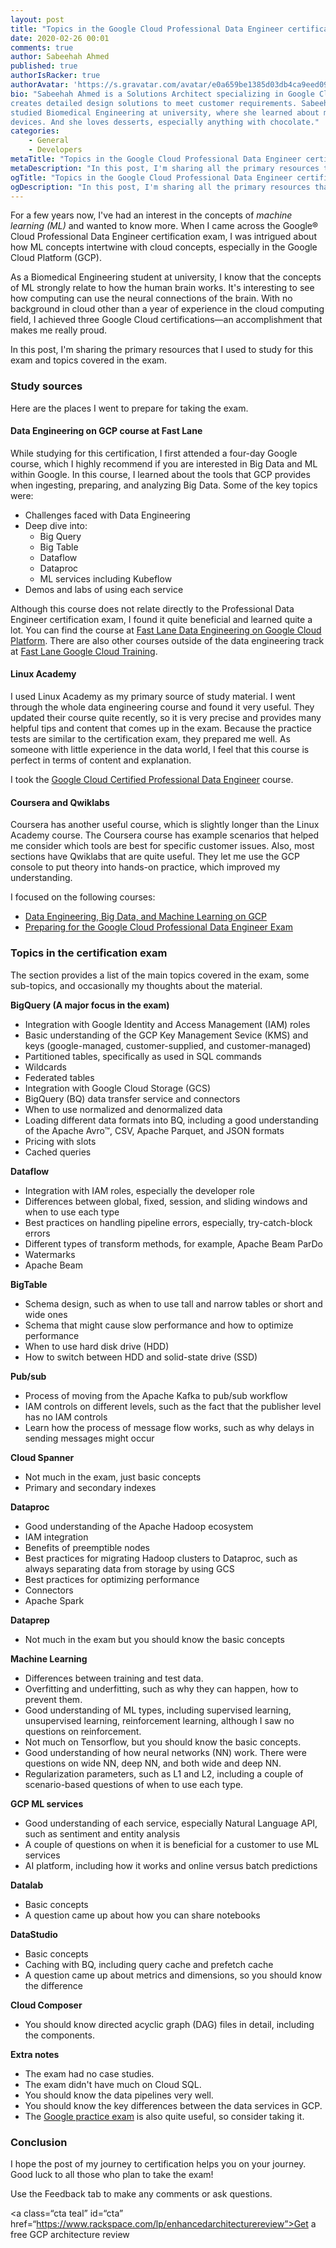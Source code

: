 ```yaml
---
layout: post
title: "Topics in the Google Cloud Professional Data Engineer certification exam"
date: 2020-02-26 00:01
comments: true
author: Sabeehah Ahmed
published: true
authorIsRacker: true
authorAvatar: 'https://s.gravatar.com/avatar/e0a659be1385d03db4ca9eed09b1826d'
bio: "Sabeehah Ahmed is a Solutions Architect specializing in Google Cloud. She
creates detailed design solutions to meet customer requirements. Sabeehah
studied Biomedical Engineering at university, where she learned about medical
devices. And she loves desserts, especially anything with chocolate."
categories:
    - General
    - Developers
metaTitle: "Topics in the Google Cloud Professional Data Engineer certification exam"
metaDescription: "In this post, I'm sharing all the primary resources that I used to study for this exam and topics covered in the exam."
ogTitle: "Topics in the Google Cloud Professional Data Engineer certification exam"
ogDescription: "In this post, I'm sharing all the primary resources that I used to study for this exam and topics covered in the exam."
---
```


For a few years now, I've had an interest in the concepts of *machine learning (ML)*
and wanted to know more. When I came across the Google&reg; Cloud Professional
Data Engineer certification exam, I was intrigued about how ML concepts
intertwine with cloud concepts, especially in the Google Cloud Platform (GCP).

<!-- more -->

As a Biomedical Engineering student at university, I know that the concepts of
ML strongly relate to how the human brain works. It's interesting to see how
computing can use the neural connections of the brain. With no background in
cloud other than a year of experience in the cloud computing field, I achieved
three Google Cloud certifications&mdash;an accomplishment that makes me really
proud.

In this post, I'm sharing the primary resources that I used to study for this
exam and topics covered in the exam.

### Study sources

Here are the places I went to prepare for taking the exam.

#### Data Engineering on GCP course at Fast Lane

While studying for this certification, I first attended a four-day Google course,
which I highly recommend if you are interested in Big Data and ML within Google.
In this course, I learned about the tools that GCP provides when ingesting,
preparing, and analyzing Big Data. Some of the key topics were:

- Challenges faced with Data Engineering
- Deep dive into:
    -	Big Query
    -	Big Table
    -	Dataflow
    -	Dataproc
    -	ML services including Kubeflow
- Demos and labs of using each service

Although this course does not relate directly to the Professional Data Engineer
certification exam, I found it quite beneficial and learned quite a lot. You can
find the course at
[Fast Lane Data Engineering on Google Cloud Platform](https://www.fastlaneus.com/course/google-degcp).
There are also other courses outside of the data engineering track at
[Fast Lane Google Cloud Training](https://www.fastlaneus.com/google-cloud-training).

#### Linux Academy

I used Linux Academy as my primary source of study material. I went through the
whole data engineering course and found it very useful. They updated their
course quite recently, so it is very precise and provides many helpful tips
and content that comes up in the exam. Because the practice tests are similar
to the certification exam, they prepared me well. As someone with little
experience in the data world, I feel that this course is perfect in terms of
content and explanation.

I took the
[Google Cloud Certified Professional Data Engineer](https://linuxacademy.com/course/google-cloud-data-engineer/)
course.

#### Coursera and Qwiklabs

Coursera has another useful course, which is slightly longer than the Linux Academy
course. The Coursera course has example scenarios that helped me consider which
tools are best for specific customer issues. Also, most sections have Qwiklabs
that are quite useful. They let me use the GCP console to put theory into hands-on
practice, which improved my understanding.

I focused on the following courses:

- [Data Engineering, Big Data, and Machine Learning on GCP](https://www.coursera.org/specializations/gcp-data-machine-learning)
- [Preparing for the Google Cloud Professional Data Engineer Exam](https://www.coursera.org/professional-certificates/gcp-data-engineering)

### Topics in the certification exam

The section provides a list of the main topics covered in the exam, some
sub-topics, and occasionally my thoughts about the material.

**BigQuery (A major focus in the exam)**

-	Integration with Google Identity and Access Management (IAM) roles
-	Basic understanding of the GCP Key Management Sevice (KMS) and keys (google-managed,
   customer-supplied, and customer-managed)
-	Partitioned tables, specifically as used in SQL commands
-	Wildcards
-	Federated tables
-	Integration with Google Cloud Storage (GCS)
-	BigQuery (BQ) data transfer service and connectors
-	When to use normalized and denormalized data
-	Loading different data formats into BQ, including a good understanding
   of the Apache Avro&trade;, CSV, Apache Parquet, and JSON formats
-	Pricing with slots
-	Cached queries

**Dataflow**

- Integration with IAM roles, especially the developer role
- Differences between global, fixed, session, and sliding windows and when to
  use each type
- Best practices on handling pipeline errors, especially, try-catch-block errors
- Different types of transform methods, for example, Apache Beam ParDo
- Watermarks
- Apache Beam

**BigTable**

- Schema design, such as when to use tall and narrow tables or short and wide ones
- Schema that might cause slow performance and how to optimize performance
- When to use hard disk drive (HDD)
- How to switch between HDD and solid-state drive (SSD)

**Pub/sub**

- Process of moving from the Apache Kafka to pub/sub workflow
- IAM controls on different levels, such as the fact that the publisher level
  has no IAM controls
- Learn how the process of message flow works, such as why delays in sending
  messages might occur

**Cloud Spanner**

- Not much in the exam, just basic concepts
- Primary and secondary indexes

**Dataproc**

- Good understanding of the Apache Hadoop ecosystem
- IAM integration
- Benefits of preemptible nodes
- Best practices for migrating Hadoop clusters to Dataproc, such as always
  separating data from storage by using GCS
- Best practices for optimizing performance
- Connectors
- Apache Spark

**Dataprep**

- Not much in the exam but you should know the basic concepts

**Machine Learning**

- Differences between training and test data.
- Overfitting and underfitting, such as why they can happen, how to prevent them.
- Good understanding of ML types, including supervised learning, unsupervised
  learning, reinforcement learning, although I saw no questions on reinforcement.
- Not much on Tensorflow, but you should know the basic concepts.
- Good understanding of how neural networks (NN) work. There were questions on
  wide NN, deep NN, and both wide and deep NN.
- Regularization parameters, such as L1 and L2, including a couple of
  scenario-based questions of when to use each type.

**GCP ML services**

- Good understanding of each service, especially Natural Language API, such as
  sentiment and entity analysis
- A couple of questions on when it is beneficial for a customer to use
  ML services
- AI platform, including how it works and online versus batch predictions

**Datalab**

- Basic concepts
- A question came up about how you can share notebooks

**DataStudio**

- Basic concepts
- Caching with BQ, including query cache and prefetch cache
- A question came up about metrics and dimensions, so you should know the difference

**Cloud Composer**

- You should know directed acyclic graph (DAG) files in detail, including the
  components.

**Extra notes**

- The exam had no case studies.
- The exam didn't have much on Cloud SQL.
- You should know the data pipelines very well.
- You should know the key differences between the data services in GCP.
- The [Google practice exam](https://cloud.google.com/certification/practice-exam/data-engineer)
  is also quite useful, so consider taking it.

### Conclusion

I hope the post of my journey to certification helps you on your journey. Good
luck to all those who plan to take the exam!

Use the Feedback tab to make any comments or ask questions.

<a class=“cta teal” id=“cta” href=“https://www.rackspace.com/lp/enhancedarchitecturereview”>Get a free GCP architecture review</a>
